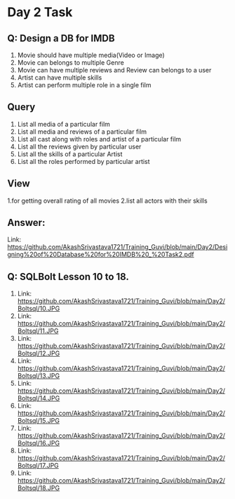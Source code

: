 # Day 2 Task

## Q: Design a DB for IMDB
1. Movie should have multiple media(Video or Image)
2. Movie can belongs to multiple Genre
3. Movie can have multiple reviews and Review can belongs to a user
4. Artist can have multiple skills
5. Artist can perform multiple role in a single film

## Query
1. List all media of a particular film
2. List all media and reviews of a particular film
3. List all cast along with roles and artist of a particular film
4. List all the reviews given by particular user
5. List all the skills of a particular Artist
6. List all the roles performed by particular artist

## View
1.for getting overall rating of all movies 
2.list all actors with their skills

## Answer: 

Link: https://github.com/AkashSrivastava1721/Training_Guvi/blob/main/Day2/Designing%20of%20Database%20for%20IMDB%20_%20Task2.pdf


## Q: SQLBolt Lesson 10 to 18.

1. Link: https://github.com/AkashSrivastava1721/Training_Guvi/blob/main/Day2/Boltsql/10.JPG
2. Link: https://github.com/AkashSrivastava1721/Training_Guvi/blob/main/Day2/Boltsql/11.JPG
3. Link: https://github.com/AkashSrivastava1721/Training_Guvi/blob/main/Day2/Boltsql/12.JPG
4. Link: https://github.com/AkashSrivastava1721/Training_Guvi/blob/main/Day2/Boltsql/13.JPG
5. Link: https://github.com/AkashSrivastava1721/Training_Guvi/blob/main/Day2/Boltsql/14.JPG
6. Link: https://github.com/AkashSrivastava1721/Training_Guvi/blob/main/Day2/Boltsql/15.JPG
7. Link: https://github.com/AkashSrivastava1721/Training_Guvi/blob/main/Day2/Boltsql/16.JPG
8. Link: https://github.com/AkashSrivastava1721/Training_Guvi/blob/main/Day2/Boltsql/17.JPG
9. Link: https://github.com/AkashSrivastava1721/Training_Guvi/blob/main/Day2/Boltsql/18.JPG

